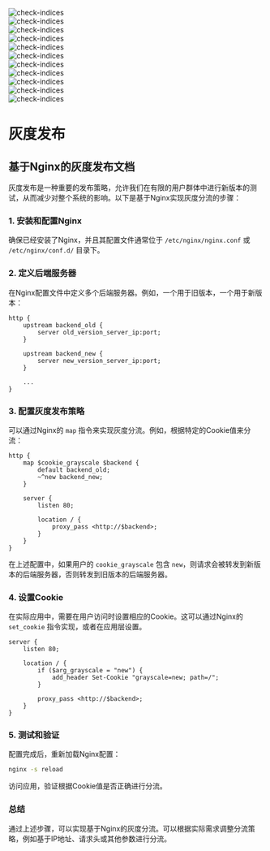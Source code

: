 ![check-indices](./images/1.jpg) </br>
![check-indices](./images/2.jpg) </br>
![check-indices](./images/3.jpg) </br>
![check-indices](./images/4.jpg) </br>
![check-indices](./images/5.jpg) </br>
![check-indices](./images/6.jpg) </br>
![check-indices](./images/7.jpg) </br>
![check-indices](./images/8.jpg) </br>
![check-indices](./images/9.jpg) </br>
![check-indices](./images/10.jpg) </br>
![check-indices](./images/11.jpg) </br>

# 灰度发布

## 基于Nginx的灰度发布文档

灰度发布是一种重要的发布策略，允许我们在有限的用户群体中进行新版本的测试，从而减少对整个系统的影响。以下是基于Nginx实现灰度分流的步骤：

### 1. 安装和配置Nginx

确保已经安装了Nginx，并且其配置文件通常位于 `/etc/nginx/nginx.conf` 或 `/etc/nginx/conf.d/` 目录下。

### 2. 定义后端服务器

在Nginx配置文件中定义多个后端服务器。例如，一个用于旧版本，一个用于新版本：

```
http {
    upstream backend_old {
        server old_version_server_ip:port;
    }

    upstream backend_new {
        server new_version_server_ip:port;
    }

    ...
}

```

### 3. 配置灰度发布策略

可以通过Nginx的 `map` 指令来实现灰度分流。例如，根据特定的Cookie值来分流：

```
http {
    map $cookie_grayscale $backend {
        default backend_old;
        ~^new backend_new;
    }

    server {
        listen 80;

        location / {
            proxy_pass <http://$backend>;
        }
    }
}

```

在上述配置中，如果用户的 `cookie_grayscale` 包含 `new`，则请求会被转发到新版本的后端服务器，否则转发到旧版本的后端服务器。

### 4. 设置Cookie

在实际应用中，需要在用户访问时设置相应的Cookie。这可以通过Nginx的 `set_cookie` 指令实现，或者在应用层设置。

```
server {
    listen 80;

    location / {
        if ($arg_grayscale = "new") {
            add_header Set-Cookie "grayscale=new; path=/";
        }

        proxy_pass <http://$backend>;
    }
}

```

### 5. 测试和验证

配置完成后，重新加载Nginx配置：

```bash
nginx -s reload

```

访问应用，验证根据Cookie值是否正确进行分流。

### 总结

通过上述步骤，可以实现基于Nginx的灰度分流。可以根据实际需求调整分流策略，例如基于IP地址、请求头或其他参数进行分流。
